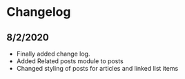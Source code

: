 # Changelog

## 8/2/2020

* Finally added change log.
* Added Related posts module to posts
* Changed styling of posts for articles and linked list items
